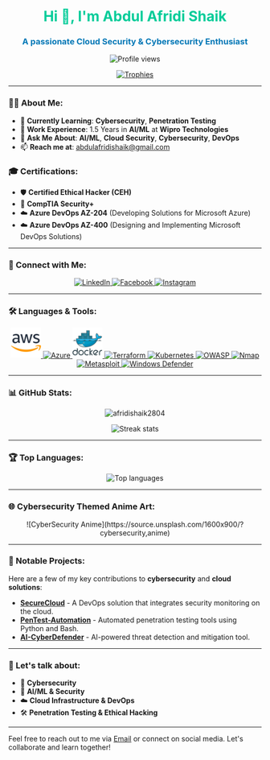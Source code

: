 <h1 align="center" style="color:#00cc99;">Hi 👋, I'm Abdul Afridi Shaik</h1>
<h3 align="center" style="color:#0077b6;">A passionate Cloud Security & Cybersecurity Enthusiast</h3>

<p align="center">
  <img src="https://komarev.com/ghpvc/?username=afridishaik2804&label=Profile%20views&color=0e75b6&style=flat" alt="Profile views" />
</p>

<p align="center">
  <a href="https://github.com/ryo-ma/github-profile-trophy">
    <img src="https://github-profile-trophy.vercel.app/?username=afridishaik2804&theme=darkhub&column=4&row=1" alt="Trophies" />
  </a>
</p>

---

### 👨‍💻 About Me:
- 🌱 **Currently Learning**: **Cybersecurity**, **Penetration Testing**
- 💼 **Work Experience**: 1.5 Years in **AI/ML** at **Wipro Technologies**
- 💬 **Ask Me About**: **AI/ML**, **Cloud Security**, **Cybersecurity**, **DevOps**
- 📫 **Reach me at**: [abdulafridishaik@gmail.com](mailto:abdulafridishaik@gmail.com)

### 🎓 Certifications:
- 🛡️ **Certified Ethical Hacker (CEH)**  
- 🔐 **CompTIA Security+**  
- ☁️ **Azure DevOps AZ-204** (Developing Solutions for Microsoft Azure)  
- ☁️ **Azure DevOps AZ-400** (Designing and Implementing Microsoft DevOps Solutions)

---

### 🔗 Connect with Me:
<p align="center">
  <a href="https://linkedin.com/in/abdul-afridi-shaik" target="blank">
    <img src="https://img.shields.io/badge/LinkedIn-0A66C2?style=flat&logo=linkedin&logoColor=white" alt="LinkedIn" />
  </a>
  <a href="https://fb.com/abdulafridi.shaik" target="blank">
    <img src="https://img.shields.io/badge/Facebook-1877F2?style=flat&logo=facebook&logoColor=white" alt="Facebook" />
  </a>
  <a href="https://instagram.com/its_afridi" target="blank">
    <img src="https://img.shields.io/badge/Instagram-E4405F?style=flat&logo=instagram&logoColor=white" alt="Instagram" />
  </a>
</p>

---

### 🛠️ Languages & Tools:
<p align="center">
  <a href="https://aws.amazon.com/security/" target="_blank" rel="noreferrer">
    <img src="https://raw.githubusercontent.com/devicons/devicon/master/icons/amazonwebservices/amazonwebservices-original-wordmark.svg" alt="AWS" width="60" height="60"/>
  </a>
  <a href="https://azure.microsoft.com/en-in/" target="_blank" rel="noreferrer">
    <img src="https://upload.wikimedia.org/wikipedia/commons/4/44/Microsoft_Azure_Logo.svg" alt="Azure" width="60" height="60"/>
  </a>
  <a href="https://www.docker.com/" target="_blank" rel="noreferrer">
    <img src="https://raw.githubusercontent.com/devicons/devicon/master/icons/docker/docker-original-wordmark.svg" alt="Docker" width="60" height="60"/>
  </a>
  <a href="https://www.terraform.io/" target="_blank" rel="noreferrer">
    <img src="https://www.vectorlogo.zone/logos/terraform/terraform-icon.svg" alt="Terraform" width="60" height="60"/>
  </a>
  <a href="https://www.kubernetes.io/" target="_blank" rel="noreferrer">
    <img src="https://www.vectorlogo.zone/logos/kubernetes/kubernetes-icon.svg" alt="Kubernetes" width="60" height="60"/>
  </a>
  <a href="https://www.owasp.org/" target="_blank" rel="noreferrer">
    <img src="https://upload.wikimedia.org/wikipedia/commons/9/98/OWASP_logo.svg" alt="OWASP" width="60" height="60"/>
  </a>
  <a href="https://www.nmap.org/" target="_blank" rel="noreferrer">
    <img src="https://upload.wikimedia.org/wikipedia/commons/8/89/Nmap_logo.svg" alt="Nmap" width="60" height="60"/>
  </a>
  <a href="https://www.metasploit.com/" target="_blank" rel="noreferrer">
    <img src="https://upload.wikimedia.org/wikipedia/commons/0/00/Metasploit_Logo.svg" alt="Metasploit" width="60" height="60"/>
  </a>
  <a href="https://www.microsoft.com/en-us/security" target="_blank" rel="noreferrer">
    <img src="https://upload.wikimedia.org/wikipedia/commons/6/6f/Windows_Defender_logo.svg" alt="Windows Defender" width="60" height="60"/>
  </a>
</p>

---

### 📊 GitHub Stats:
<p align="center">
  <img src="https://github-readme-stats.vercel.app/api?username=afridishaik2804&show_icons=true&locale=en&hide=prs&count_private=true&theme=radical" alt="afridishaik2804" />
</p>

<p align="center">
  <img src="https://github-readme-streak-stats.herokuapp.com/?user=afridishaik2804&theme=radical" alt="Streak stats" />
</p>

---

### 🏆 Top Languages:
<p align="center">
  <img src="https://github-readme-stats.vercel.app/api/top-langs?username=afridishaik2804&show_icons=true&locale=en&layout=compact&theme=radical" alt="Top languages" />
</p>

---

### 🌐 Cybersecurity Themed Anime Art:
<p align="center">
  ![CyberSecurity Anime](https://source.unsplash.com/1600x900/?cybersecurity,anime) 
</p>

---

### 📜 Notable Projects:
Here are a few of my key contributions to **cybersecurity** and **cloud solutions**:

- **[SecureCloud](https://github.com/afridishaik2804/SecureCloud)** - A DevOps solution that integrates security monitoring on the cloud.
- **[PenTest-Automation](https://github.com/afridishaik2804/PenTest-Automation)** - Automated penetration testing tools using Python and Bash.
- **[AI-CyberDefender](https://github.com/afridishaik2804/AI-CyberDefender)** - AI-powered threat detection and mitigation tool.

---

### 💬 Let's talk about:
- 🔐 **Cybersecurity**  
- 🧠 **AI/ML & Security**  
- ☁️ **Cloud Infrastructure & DevOps**  
- 🛠️ **Penetration Testing & Ethical Hacking**

---

Feel free to reach out to me via [Email](mailto:abdulafridishaik@gmail.com) or connect on social media. Let's collaborate and learn together!

